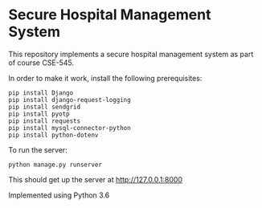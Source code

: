 # Secure Hospital Management System

This repository implements a secure hospital management system as part of course CSE-545.

In order to make it work, install the following prerequisites:
```
pip install Django
pip install django-request-logging
pip install sendgrid
pip install pyotp
pip install requests
pip install mysql-connector-python
pip install python-dotenv
```
To run the server:
```
python manage.py runserver
```
This should get up the server at http://127.0.0.1:8000

Implemented using Python 3.6
